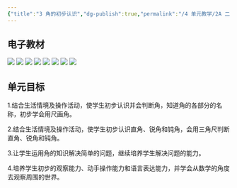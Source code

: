 ```yaml
---
{"title":"3 角的初步认识","dg-publish":true,"permalink":"/4 单元教学/2A 二上/3 角的初步认识/","dgPassFrontmatter":true,"noteIcon":""}
---
```



## 电子教材

<p class="grid-4">
	<img loading="lazy" decoding="async" src="https://book.pep.com.cn/1221001201131/files/mobile/44.jpg">
	<img loading="lazy" decoding="async" src="https://book.pep.com.cn/1221001201131/files/mobile/45.jpg">
	<img loading="lazy" decoding="async" src="https://book.pep.com.cn/1221001201131/files/mobile/46.jpg">
	<img loading="lazy" decoding="async" src="https://book.pep.com.cn/1221001201131/files/mobile/47.jpg">
	<img loading="lazy" decoding="async" src="https://book.pep.com.cn/1221001201131/files/mobile/48.jpg">
	<img loading="lazy" decoding="async" src="https://book.pep.com.cn/1221001201131/files/mobile/49.jpg">
	<img loading="lazy" decoding="async" src="https://book.pep.com.cn/1221001201131/files/mobile/50.jpg">
	<img loading="lazy" decoding="async" src="https://book.pep.com.cn/1221001201131/files/mobile/51.jpg">
</p>
	

## 单元目标

1.结合生活情境及操作活动，使学生初步认识并会判断角，知道角的各部分的名称，初步学会用尺画角。

2.结合生活情境及操作活动，使学生初步认识直角、锐角和钝角，会用三角尺判断直角、锐角和钝角。

3.让学生运用角的知识解决简单的问题，继续培养学生解决问题的能力。

4.培养学生初步的观察能力、动手操作能力和语言表达能力，并学会从数学的角度去观察周围的世界。
